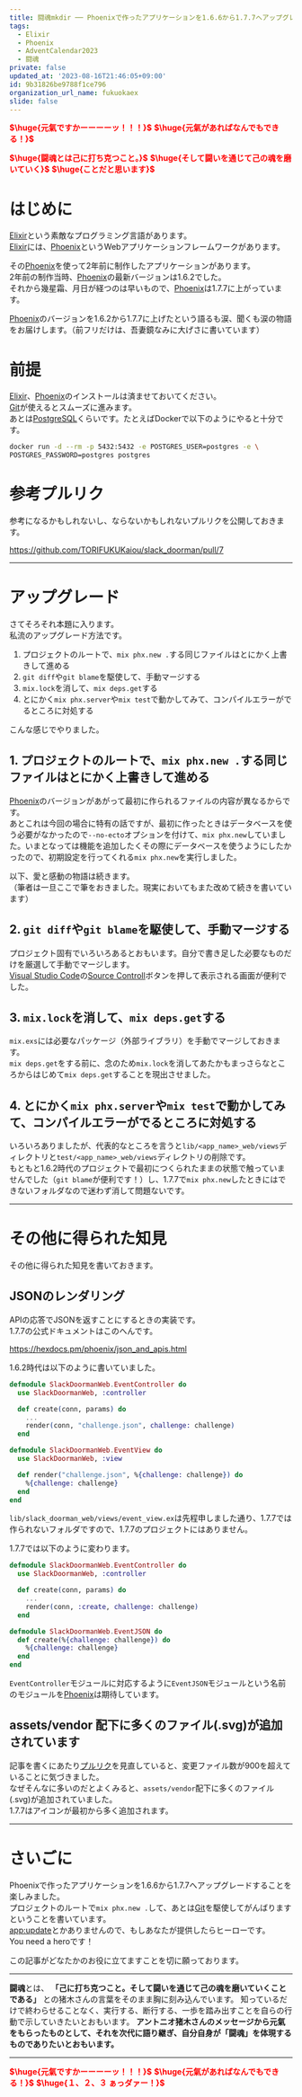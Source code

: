 ```yaml
---
title: 闘魂mkdir ── Phoenixで作ったアプリケーションを1.6.6から1.7.7へアップグレードすることを楽しんだ思い出
tags:
  - Elixir
  - Phoenix
  - AdventCalendar2023
  - 闘魂
private: false
updated_at: '2023-08-16T21:46:05+09:00'
id: 9b31826be9788f1ce796
organization_url_name: fukuokaex
slide: false
---
```

<b><font color="red">$\huge{元氣ですかーーーーッ！！！}$</font></b>
<b><font color="red">$\huge{元氣があればなんでもできる！}$</font></b>

<b><font color="red">$\huge{闘魂とは己に打ち克つこと。}$</font></b>
<b><font color="red">$\huge{そして闘いを通じて己の魂を磨いていく}$</font></b>
<b><font color="red">$\huge{ことだと思います}$</font></b>
# はじめに

[Elixir](https://elixir-lang.org/)という素敵なプログラミング言語があります。  
[Elixir](https://elixir-lang.org/)には、[Phoenix](https://www.phoenixframework.org/)というWebアプリケーションフレームワークがあります。  

その[Phoenix](https://www.phoenixframework.org/)を使って2年前に制作したアプリケーションがあります。  
2年前の制作当時、[Phoenix](https://www.phoenixframework.org/)の最新バージョンは1.6.2でした。  
それから幾星霜、月日が経つのは早いもので、[Phoenix](https://www.phoenixframework.org/)は1.7.7に上がっています。  

[Phoenix](https://www.phoenixframework.org/)のバージョンを1.6.2から1.7.7に上げたという語るも涙、聞くも涙の物語をお届けします。（前フリだけは、吾妻鏡なみに大げさに書いています）  

# 前提

[Elixir](https://elixir-lang.org/)、[Phoenix](https://www.phoenixframework.org/)のインストールは済ませておいてください。  
[Git](https://git-scm.com/)が使えるとスムーズに進みます。  
あとは[PostgreSQL](https://www.postgresql.org/)くらいです。たとえばDockerで以下のようにやると十分です。  

```bash
docker run -d --rm -p 5432:5432 -e POSTGRES_USER=postgres -e \
POSTGRES_PASSWORD=postgres postgres
```

# 参考プルリク

参考になるかもしれないし、ならないかもしれないプルリクを公開しておきます。  

https://github.com/TORIFUKUKaiou/slack_doorman/pull/7

---

# アップグレード

さてそろそれ本題に入ります。  
私流のアップグレード方法です。  

1. プロジェクトのルートで、`mix phx.new .`する同じファイルはとにかく上書きして進める
2. `git diff`や`git blame`を駆使して、手動マージする
3. `mix.lock`を消して、`mix deps.get`する
4. とにかく`mix phx.server`や`mix test`で動かしてみて、コンパイルエラーがでるところに対処する

こんな感じでやりました。  

## 1. プロジェクトのルートで、`mix phx.new .`する同じファイルはとにかく上書きして進める

[Phoenix](https://www.phoenixframework.org/)のバージョンがあがって最初に作られるファイルの内容が異なるからです。  
あとこれは今回の場合に特有の話ですが、最初に作ったときはデータベースを使う必要がなかったので`--no-ecto`オプションを付けて、`mix phx.new`していました。いまとなっては機能を追加したくその際にデータベースを使うようにしたかったので、初期設定を行ってくれる`mix phx.new`を実行しました。  

以下、愛と感動の物語は続きます。  
（筆者は一旦ここで筆をおきました。現実においてもまた改めて続きを書いています）  

## 2. `git diff`や`git blame`を駆使して、手動マージする

プロジェクト固有でいろいろあるとおもいます。自分で書き足した必要なものだけを厳選して手動でマージします。  
[Visual Studio Code](https://azure.microsoft.com/ja-jp/products/visual-studio-code)の[Source Controll](https://code.visualstudio.com/docs/sourcecontrol/overview)ボタンを押して表示される画面が便利でした。

## 3. `mix.lock`を消して、`mix deps.get`する

`mix.exs`には必要なパッケージ（外部ライブラリ）を手動でマージしておきます。  
`mix deps.get`をする前に、念のため`mix.lock`を消してあたかもまっさらなところからはじめて`mix deps.get`することを現出させました。  

## 4. とにかく`mix phx.server`や`mix test`で動かしてみて、コンパイルエラーがでるところに対処する

いろいろありましたが、代表的なところを言うと`lib/<app_name>_web/views`ディレクトリと`test/<app_name>_web/views`ディレクトリの削除です。  
もともと1.6.2時代のプロジェクトで最初につくられたままの状態で触っていませんでした（`git blame`が便利です！）し、1.7.7で`mix phx.new`したときにはできないフォルダなので迷わず消して問題ないです。



---

# その他に得られた知見

その他に得られた知見を書いておきます。

## JSONのレンダリング

APIの応答でJSONを返すことにするときの実装です。  
1.7.7の公式ドキュメントはこのへんです。

https://hexdocs.pm/phoenix/json_and_apis.html

1.6.2時代は以下のように書いていました。

```elixir:lib/slack_doorman_web/controllers/event_controller.ex
defmodule SlackDoormanWeb.EventController do
  use SlackDoormanWeb, :controller

  def create(conn, params) do
    ...
    render(conn, "challenge.json", challenge: challenge)
  end
```

```elixir:lib/slack_doorman_web/views/event_view.ex
defmodule SlackDoormanWeb.EventView do
  use SlackDoormanWeb, :view

  def render("challenge.json", %{challenge: challenge}) do
    %{challenge: challenge}
  end
end
```

`lib/slack_doorman_web/views/event_view.ex`は先程申しました通り、1.7.7では作られないフォルダですので、1.7.7のプロジェクトにはありません。



1.7.7では以下のように変わります。

```elixir:lib/slack_doorman_web/controllers/event_controller.ex
defmodule SlackDoormanWeb.EventController do
  use SlackDoormanWeb, :controller

  def create(conn, params) do
    ...
    render(conn, :create, challenge: challenge)
  end
```

```elixir:lib/slack_doorman_web/controllers/event_json.ex
defmodule SlackDoormanWeb.EventJSON do
  def create(%{challenge: challenge}) do
    %{challenge: challenge}
  end
end
```

`EventController`モジュールに対応するように`EventJSON`モジュールという名前のモジュールを[Phoenix](https://www.phoenixframework.org/)は期待しています。  


## assets/vendor 配下に多くのファイル(.svg)が追加されています

記事を書くにあたり[プルリク](https://github.com/TORIFUKUKaiou/slack_doorman/pull/7)を見直していると、変更ファイル数が900を超えていることに気づきました。  
なぜそんなに多いのだとよくみると、`assets/vendor`配下に多くのファイル(.svg)が追加されていました。  
1.7.7はアイコンが最初から多く追加されます。  


---

# さいごに

Phoenixで作ったアプリケーションを1.6.6から1.7.7へアップグレードすることを楽しみました。  
プロジェクトのルートで`mix phx.new .`して、あとは[Git](https://git-scm.com/)を駆使してがんばりますということを書いています。  
[app:update](https://railsguides.jp/upgrading_ruby_on_rails.html#%E3%82%A2%E3%83%83%E3%83%97%E3%83%87%E3%83%BC%E3%83%88%E3%82%BF%E3%82%B9%E3%82%AF)とかありませんので、もしあなたが提供したらヒーローです。  
You need a heroです！

この記事がどなたかのお役に立てますことを切に願っております。  


---

**闘魂**とは、  **「己に打ち克つこと。そして闘いを通じて己の魂を磨いていくことである」** との猪木さんの言葉をそのまま胸に刻み込んでいます。
知っているだけで終わらせることなく、実行する、断行する、一歩を踏み出すことを自らの行動で示していきたいとおもいます。
**アントニオ猪木さんのメッセージから元氣をもらったものとして、それを次代に語り継ぎ、自分自身が「闘魂」を体現するものでありたいとおもいます。**

---

<b><font color="red">$\huge{元氣ですかーーーーッ！！！}$</font></b>
<b><font color="red">$\huge{元氣があればなんでもできる！}$</font></b>
<b><font color="red">$\huge{１、２、３ ぁっダァー！}$</font></b>
